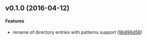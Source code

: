 <a name=""></a>
##  v0.1.0 (2016-04-12)


#### Features

*   rename of directory entries with patterns support ([9b896d56](https://gitlab.com/smaximov/ded/commit/9b896d56744d2307519d85e8385a5d6be4e8fba9))



